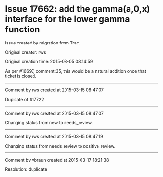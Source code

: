 # Issue 17662: add the gamma(a,0,x) interface for the lower gamma function

Issue created by migration from Trac.

Original creator: rws

Original creation time: 2015-03-05 08:14:59

As per #16697, comment:35, this would be a natural addition once that ticket is closed.


---

Comment by rws created at 2015-03-15 08:47:07

Dupicate of #17722


---

Comment by rws created at 2015-03-15 08:47:07

Changing status from new to needs_review.


---

Comment by rws created at 2015-03-15 08:47:19

Changing status from needs_review to positive_review.


---

Comment by vbraun created at 2015-03-17 18:21:38

Resolution: duplicate
